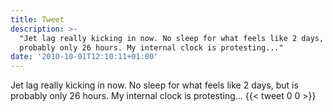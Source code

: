 ```yaml
---
title: Tweet
description: >-
  "Jet lag really kicking in now. No sleep for what feels like 2 days, but is
  probably only 26 hours. My internal clock is protesting..."
date: '2010-10-01T12:10:11+01:00'
---
```

Jet lag really kicking in now. No sleep for what feels like 2 days, but is probably only 26 hours. My internal clock is protesting...
      {{< tweet 0 0 >}}
    
